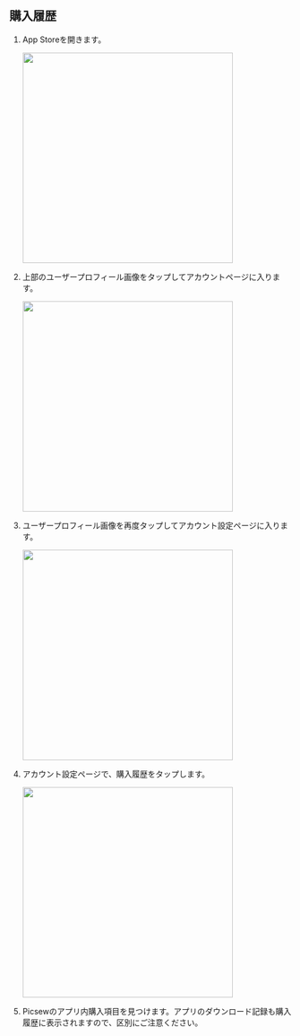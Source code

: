 ## 購入履歴

1. App Storeを開きます。

     <img src="../../assets/guide-purchase-history-1.jpg" width="375">

2. 上部のユーザープロフィール画像をタップしてアカウントページに入ります。

     <img src="../../assets/guide-purchase-history-2.jpg" width="375">

3. ユーザープロフィール画像を再度タップしてアカウント設定ページに入ります。

     <img src="../../assets/guide-purchase-history-3.jpg" width="375">

4. アカウント設定ページで、購入履歴をタップします。

     <img src="../../assets/guide-purchase-history-4.jpg" width="375">

4. Picsewのアプリ内購入項目を見つけます。アプリのダウンロード記録も購入履歴に表示されますので、区別にご注意ください。